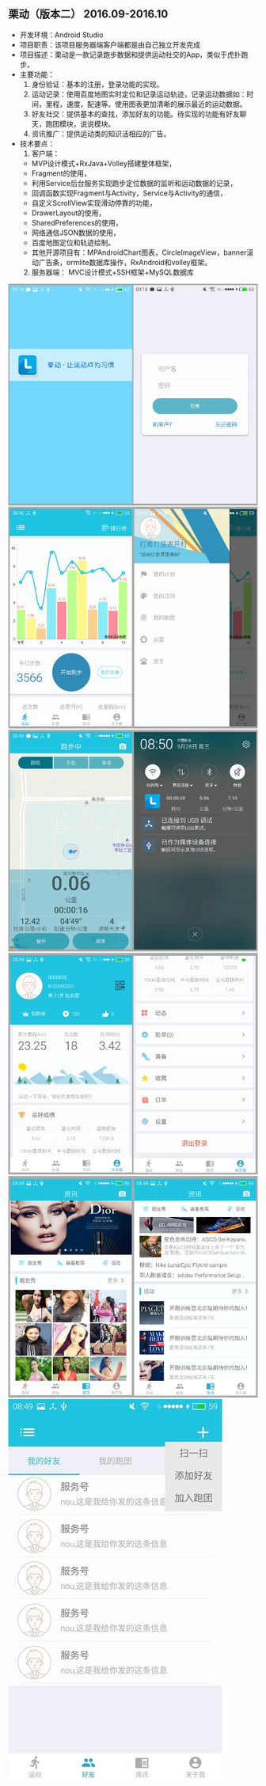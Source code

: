 
## 栗动（版本二）	2016.09-2016.10

* 开发环境：Android Studio
* 项目职责：该项目服务器端客户端都是由自己独立开发完成
* 项目描述：栗动是一款记录跑步数据和提供运动社交的App，类似于虎扑跑步。
* 主要功能：
  1. 身份验证：基本的注册，登录功能的实现。
  2. 运动记录：使用百度地图实时定位和记录运动轨迹，记录运动数据如：时间，里程，速度，配速等。使用图表更加清晰的展示最近的运动数据。
  3. 好友社交：提供基本的查找，添加好友的功能。待实现的功能有好友聊天，跑团模块，说说模块。
  4. 资讯推广：提供运动类的知识活相应的广告。
* 技术要点：
  1. 客户端：
    * MVP设计模式+RxJava+Volley搭建整体框架，
    * Fragment的使用，
    * 利用Service后台服务实现跑步定位数据的监听和运动数据的记录，
    * 回调函数实现Fragment与Activity，Service与Activity的通信，
    * 自定义ScrollView实现滑动停靠的功能，
    * DrawerLayout的使用，
    * SharedPreferences的使用，
    * 网络通信JSON数据的使用，
    * 百度地图定位和轨迹绘制。
    * 其他开源项目有：MPAndroidChart图表，CircleImageView，banner滚动广告条，ormlite数据库操作，RxAndroid和volley框架。
  2. 服务器端：
    MVC设计模式+SSH框架+MySQL数据库


![欢迎界面](/截图/1.png)
![关于我界面](/截图/2.png)
![运动界面](/截图/3.png)
![跑步界面](/截图/4.png)
![资讯界面](/截图/5.png)
![好友界面](/截图/6.jpg)
